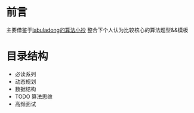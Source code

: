 # 前言

主要借鉴于[labuladong的算法小抄](https://github.com/labuladong/fucking-algorithm)
整合下个人认为比较核心的算法题型&&模板

# 目录结构
+ 必读系列
+ 动态规划
+ 数据结构
+ TODO 算法思维
+ 高频面试
